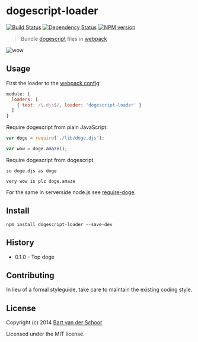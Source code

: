 # dogescript-loader

[![Build Status](https://secure.travis-ci.org/Bartvds/dogescript-loader.svg?branch=master)](http://travis-ci.org/Bartvds/dogescript-loader) [![Dependency Status](https://gemnasium.com/Bartvds/dogescript-loader.svg)](https://gemnasium.com/Bartvds/dogescript-loader) [![NPM version](https://badge.fury.io/js/dogescript-loader.svg)](http://badge.fury.io/js/dogescript-loader)

> Bundle [dogescript](https://github.com/remixz/dogescript) files in [webpack](https://github.com/webpack/webpack)

![wow](https://raw.github.com/Bartvds/dogescript-loader/master/media/doge-01.jpg)

## Usage

First the loader to the [webpack config](https://webpack.github.io/docs/configuration.html):

```js
module: {
  loaders: [
    { test: /\.djs$/, loader: 'dogescript-loader' }
  ]
}
```

Require dogescript from plain JavaScript:

```js
var doge = require('./lib/doge.djs');

var wow = doge.amaze();
```


Require dogescript from dogescript

```djs
so doge.djs as doge

very wow is plz doge.amaze
```
 
For the same in serverside node.js see [require-doge](https://github.com/bartvds/require-doge).

## Install

````
npm install dogescript-loader --save-dev
````


## History

* 0.1.0 - Top doge


## Contributing

In lieu of a formal styleguide, take care to maintain the existing coding style.


## License

Copyright (c) 2014 [Bart van der Schoor](https://github.com/Bartvds)

Licensed under the MIT license.

